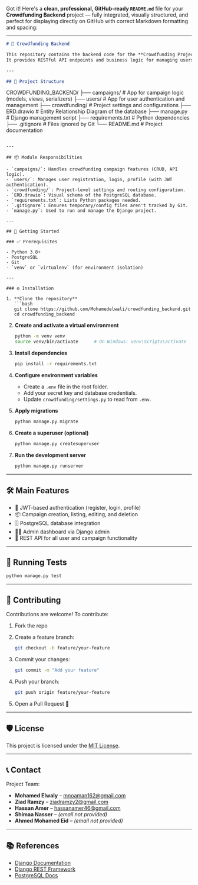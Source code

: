 Got it! Here's a **clean, professional, GitHub-ready `README.md`** file for your **Crowdfunding Backend** project — fully integrated, visually structured, and perfect for displaying directly on GitHub with correct Markdown formatting and spacing:

---

```markdown
# 🎯 Crowdfunding Backend

This repository contains the backend code for the **Crowdfunding Project**, built using **Django** and **Django REST Framework**.  
It provides RESTful API endpoints and business logic for managing users and crowdfunding campaigns.

---

## 📁 Project Structure
```

CROWDFUNDING_BACKEND/
├── campaigns/ # App for campaign logic (models, views, serializers)
├── users/ # App for user authentication and management
├── crowdfunding/ # Project settings and configurations
├── ERD.drawio # Entity Relationship Diagram of the database
├── manage.py # Django management script
├── requirements.txt # Python dependencies
├── .gitignore # Files ignored by Git
└── README.md # Project documentation

````

---

## 📦 Module Responsibilities

- `campaigns/`: Handles crowdfunding campaign features (CRUD, API logic).
- `users/`: Manages user registration, login, profile (with JWT authentication).
- `crowdfunding/`: Project-level settings and routing configuration.
- `ERD.drawio`: Visual schema of the PostgreSQL database.
- `requirements.txt`: Lists Python packages needed.
- `.gitignore`: Ensures temporary/config files aren't tracked by Git.
- `manage.py`: Used to run and manage the Django project.

---

## 🚀 Getting Started

### ✅ Prerequisites

- Python 3.8+
- PostgreSQL
- Git
- `venv` or `virtualenv` (for environment isolation)

---

### ⚙️ Installation

1. **Clone the repository**
   ```bash
   git clone https://github.com/Mohamedelwali/crowdfunding_backend.git
   cd crowdfunding_backend
````

2. **Create and activate a virtual environment**

   ```bash
   python -m venv venv
   source venv/bin/activate      # On Windows: venv\Scripts\activate
   ```

3. **Install dependencies**

   ```bash
   pip install -r requirements.txt
   ```

4. **Configure environment variables**

   - Create a `.env` file in the root folder.
   - Add your secret key and database credentials.
   - Update `crowdfunding/settings.py` to read from `.env`.

5. **Apply migrations**

   ```bash
   python manage.py migrate
   ```

6. **Create a superuser (optional)**

   ```bash
   python manage.py createsuperuser
   ```

7. **Run the development server**

   ```bash
   python manage.py runserver
   ```

---

## 🛠️ Main Features

- 🔐 JWT-based authentication (register, login, profile)
- 📦 Campaign creation, listing, editing, and deletion
- 🗄️ PostgreSQL database integration
- 🧑‍💻 Admin dashboard via Django admin
- 📡 REST API for all user and campaign functionality

---

## 🧪 Running Tests

```bash
python manage.py test
```

---

## 🤝 Contributing

Contributions are welcome! To contribute:

1. Fork the repo
2. Create a feature branch:

   ```bash
   git checkout -b feature/your-feature
   ```

3. Commit your changes:

   ```bash
   git commit -m "Add your feature"
   ```

4. Push your branch:

   ```bash
   git push origin feature/your-feature
   ```

5. Open a Pull Request 🚀

---

## 🛡️ License

This project is licensed under the [MIT License](https://opensource.org/licenses/MIT).

---

## 📞 Contact

Project Team:

- **Mohamed Elwaly** – [mnoaman162@gmail.com](mailto:mnoaman162@gmail.com)
- **Ziad Ramzy** – [ziadramzy2@gmail.com](mailto:ziadramzy2@gmail.com)
- **Hassan Amer** – [hassanamer46@gmail.com](mailto:hassanamer46@gmail.com)
- **Shimaa Nasser** – _(email not provided)_
- **Ahmed Mohamed Eid** – _(email not provided)_

---

## 📚 References

- [Django Documentation](https://docs.djangoproject.com/en/stable/)
- [Django REST Framework](https://www.django-rest-framework.org/)
- [PostgreSQL Docs](https://www.postgresql.org/docs/)
